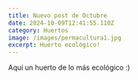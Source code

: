 ```yaml
---
title: Nuevo post de Octubre
date: 2024-10-09T12:41:55.110Z
category: Huertos
image: /images/permacultura1.jpg
excerpt: Huerto ecológico!
---
```

A﻿quí un huerto de lo más ecológico :)